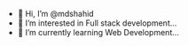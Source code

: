 - 👋 Hi, I’m @mdshahid
- 👀 I’m interested in Full stack development...
- 🌱 I’m currently learning Web Development...
  

<!---
mdshahidarzoo/mdshahidarzoo is a ✨ special ✨ repository because its `README.md` (this file) appears on your GitHub profile.
You can click the Preview link to take a look at your changes.
--->
